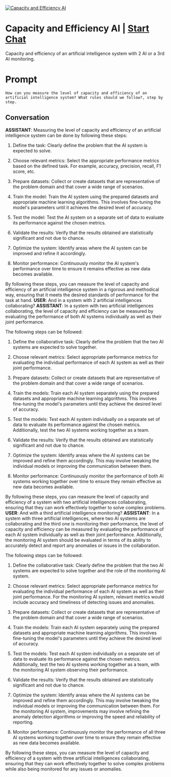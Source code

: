 
[![Capacity and Efficiency AI](https://flow-prompt-covers.s3.us-west-1.amazonaws.com/icon/realistic/real_2.png)](https://gptcall.net/chat.html?data=%7B%22contact%22%3A%7B%22id%22%3A%22KAFT7fSKVv-Q8IgUgP-26%22%2C%22flow%22%3Atrue%7D%7D)
# Capacity and Efficiency AI | [Start Chat](https://gptcall.net/chat.html?data=%7B%22contact%22%3A%7B%22id%22%3A%22KAFT7fSKVv-Q8IgUgP-26%22%2C%22flow%22%3Atrue%7D%7D)
Capacity and efficiency of an artificial intelligence system with 2 AI or a 3rd AI monitoring.

# Prompt

```
How can you measure the level of capacity and efficiency of an artificial intelligence system? What rules should we follow?, step by step.
```

## Conversation

**ASSISTANT**: Measuring the level of capacity and efficiency of an artificial intelligence system can be done by following these steps:



1. Define the task: Clearly define the problem that the AI system is expected to solve.



2. Choose relevant metrics: Select the appropriate performance metrics based on the defined task. For example, accuracy, precision, recall, F1 score, etc.



3. Prepare datasets: Collect or create datasets that are representative of the problem domain and that cover a wide range of scenarios.



4. Train the model: Train the AI system using the prepared datasets and appropriate machine learning algorithms. This involves fine-tuning the model's parameters until it achieves the desired level of accuracy.



5. Test the model: Test the AI system on a separate set of data to evaluate its performance against the chosen metrics.



6. Validate the results: Verify that the results obtained are statistically significant and not due to chance.



7. Optimize the system: Identify areas where the AI system can be improved and refine it accordingly.



8. Monitor performance: Continuously monitor the AI system's performance over time to ensure it remains effective as new data becomes available.



By following these steps, you can measure the level of capacity and efficiency of an artificial intelligence system in a rigorous and methodical way, ensuring that it meets the desired standards of performance for the task at hand.
**USER**: And in a system with 2 artificial intelligences collaborating?
**ASSISTANT**: In a system with two artificial intelligences collaborating, the level of capacity and efficiency can be measured by evaluating the performance of both AI systems individually as well as their joint performance. 



The following steps can be followed:



1. Define the collaborative task: Clearly define the problem that the two AI systems are expected to solve together.



2. Choose relevant metrics: Select appropriate performance metrics for evaluating the individual performance of each AI system as well as their joint performance.



3. Prepare datasets: Collect or create datasets that are representative of the problem domain and that cover a wide range of scenarios.



4. Train the models: Train each AI system separately using the prepared datasets and appropriate machine learning algorithms. This involves fine-tuning the model's parameters until they achieve the desired level of accuracy.



5. Test the models: Test each AI system individually on a separate set of data to evaluate its performance against the chosen metrics. Additionally, test the two AI systems working together as a team.



6. Validate the results: Verify that the results obtained are statistically significant and not due to chance.



7. Optimize the system: Identify areas where the AI systems can be improved and refine them accordingly. This may involve tweaking the individual models or improving the communication between them.



8. Monitor performance: Continuously monitor the performance of both AI systems working together over time to ensure they remain effective as new data becomes available.



By following these steps, you can measure the level of capacity and efficiency of a system with two artificial intelligences collaborating, ensuring that they can work effectively together to solve complex problems.
**USER**: And with a third artificial intelligence monitoring?
**ASSISTANT**: In a system with three artificial intelligences, where two AI systems are collaborating and the third one is monitoring their performance, the level of capacity and efficiency can be measured by evaluating the performance of each AI system individually as well as their joint performance. Additionally, the monitoring AI system should be evaluated in terms of its ability to accurately detect and report any anomalies or issues in the collaboration.



The following steps can be followed:



1. Define the collaborative task: Clearly define the problem that the two AI systems are expected to solve together and the role of the monitoring AI system.



2. Choose relevant metrics: Select appropriate performance metrics for evaluating the individual performance of each AI system as well as their joint performance. For the monitoring AI system, relevant metrics would include accuracy and timeliness of detecting issues and anomalies.



3. Prepare datasets: Collect or create datasets that are representative of the problem domain and that cover a wide range of scenarios.



4. Train the models: Train each AI system separately using the prepared datasets and appropriate machine learning algorithms. This involves fine-tuning the model's parameters until they achieve the desired level of accuracy.



5. Test the models: Test each AI system individually on a separate set of data to evaluate its performance against the chosen metrics. Additionally, test the two AI systems working together as a team, with the monitoring AI system observing their performance.



6. Validate the results: Verify that the results obtained are statistically significant and not due to chance.



7. Optimize the system: Identify areas where the AI systems can be improved and refine them accordingly. This may involve tweaking the individual models or improving the communication between them. For the monitoring AI system, improvements may involve refining the anomaly detection algorithms or improving the speed and reliability of reporting.



8. Monitor performance: Continuously monitor the performance of all three AI systems working together over time to ensure they remain effective as new data becomes available.



By following these steps, you can measure the level of capacity and efficiency of a system with three artificial intelligences collaborating, ensuring that they can work effectively together to solve complex problems while also being monitored for any issues or anomalies.


